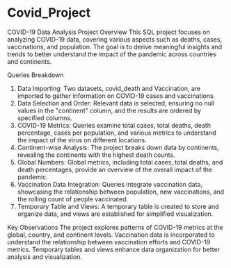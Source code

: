 # Covid_Project
COVID-19 Data Analysis Project
Overview
This SQL project focuses on analyzing COVID-19 data, covering various aspects such as deaths, cases, vaccinations, and population. The goal is to derive meaningful insights and trends to better understand the impact of the pandemic across countries and continents.

Queries Breakdown
1. Data Importing:
Two datasets, covid_death and Vaccination, are imported to gather information on COVID-19 cases and vaccinations.
2. Data Selection and Order:
Relevant data is selected, ensuring no null values in the "continent" column, and the results are ordered by specified columns.
3. COVID-19 Metrics:
Queries examine total cases, total deaths, death percentage, cases per population, and various metrics to understand the impact of the virus on different locations.
4. Continent-wise Analysis:
The project breaks down data by continents, revealing the continents with the highest death counts.
5. Global Numbers:
Global metrics, including total cases, total deaths, and death percentages, provide an overview of the overall impact of the pandemic.
6. Vaccination Data Integration:
Queries integrate vaccination data, showcasing the relationship between population, new vaccinations, and the rolling count of people vaccinated.
7. Temporary Table and Views:
A temporary table is created to store and organize data, and views are established for simplified visualization.

Key Observations
The project explores patterns of COVID-19 metrics at the global, country, and continent levels.
Vaccination data is incorporated to understand the relationship between vaccination efforts and COVID-19 metrics.
Temporary tables and views enhance data organization for better analysis and visualization.
